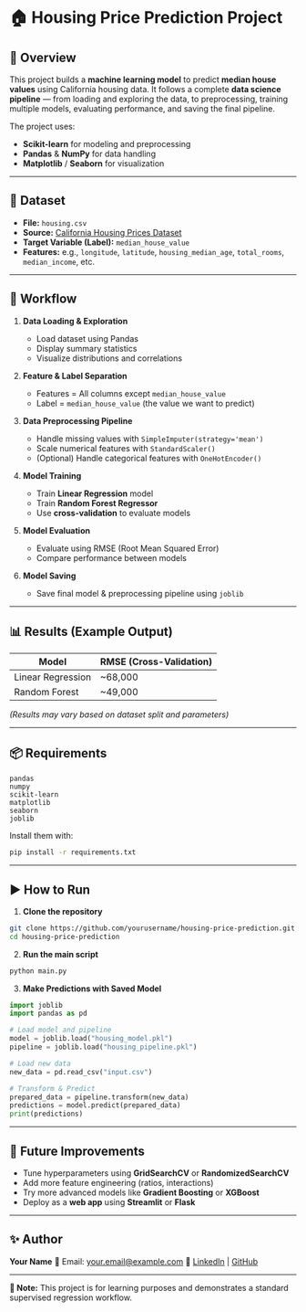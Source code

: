 
# 🏠 Housing Price Prediction Project

## 📌 Overview
This project builds a **machine learning model** to predict **median house values** using California housing data.
It follows a complete **data science pipeline** — from loading and exploring the data, to preprocessing, training multiple models, evaluating performance, and saving the final pipeline.

The project uses:
- **Scikit-learn** for modeling and preprocessing
- **Pandas** & **NumPy** for data handling
- **Matplotlib** / **Seaborn** for visualization

---

## 📂 Dataset
- **File:** `housing.csv`
- **Source:** [California Housing Prices Dataset](https://github.com/ageron/handson-ml2)
- **Target Variable (Label):** `median_house_value`
- **Features:** e.g., `longitude`, `latitude`, `housing_median_age`, `total_rooms`, `median_income`, etc.

---

## 🔄 Workflow
1. **Data Loading & Exploration**
   - Load dataset using Pandas
   - Display summary statistics
   - Visualize distributions and correlations

2. **Feature & Label Separation**
   - Features = All columns except `median_house_value`
   - Label = `median_house_value` (the value we want to predict)

3. **Data Preprocessing Pipeline**
   - Handle missing values with `SimpleImputer(strategy='mean')`
   - Scale numerical features with `StandardScaler()`
   - (Optional) Handle categorical features with `OneHotEncoder()`

4. **Model Training**
   - Train **Linear Regression** model
   - Train **Random Forest Regressor**
   - Use **cross-validation** to evaluate models

5. **Model Evaluation**
   - Evaluate using RMSE (Root Mean Squared Error)
   - Compare performance between models

6. **Model Saving**
   - Save final model & preprocessing pipeline using `joblib`

---

## 📊 Results (Example Output)
| Model                | RMSE (Cross-Validation) |
|----------------------|------------------------|
| Linear Regression    | ~68,000                |
| Random Forest        | ~49,000                |

*(Results may vary based on dataset split and parameters)*

---

## 📦 Requirements
```
pandas
numpy
scikit-learn
matplotlib
seaborn
joblib
```
Install them with:
```bash
pip install -r requirements.txt
```

---

## ▶️ How to Run
1. **Clone the repository**
```bash
git clone https://github.com/yourusername/housing-price-prediction.git
cd housing-price-prediction
```

2. **Run the main script**
```bash
python main.py
```

3. **Make Predictions with Saved Model**
```python
import joblib
import pandas as pd

# Load model and pipeline
model = joblib.load("housing_model.pkl")
pipeline = joblib.load("housing_pipeline.pkl")

# Load new data
new_data = pd.read_csv("input.csv")

# Transform & Predict
prepared_data = pipeline.transform(new_data)
predictions = model.predict(prepared_data)
print(predictions)
```

---

## 🚀 Future Improvements
- Tune hyperparameters using **GridSearchCV** or **RandomizedSearchCV**
- Add more feature engineering (ratios, interactions)
- Try more advanced models like **Gradient Boosting** or **XGBoost**
- Deploy as a **web app** using **Streamlit** or **Flask**

---

## ✨ Author
**Your Name**
📧 Email: your.email@example.com
🔗 [LinkedIn](https://www.linkedin.com/in/umesh-kumar-sahoo-94626727a) | [GitHub](https://github.com/umeshkumarsahoo)

---

**📢 Note:** This project is for learning purposes and demonstrates a standard supervised regression workflow.
